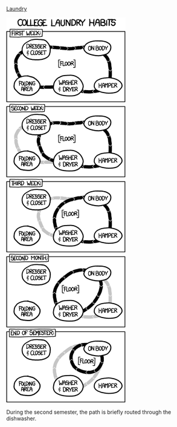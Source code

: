 [Laundry](https://xkcd.com/1066)

![Laundry](./random_comic.png)

During the second semester, the path is briefly routed through the dishwasher.

